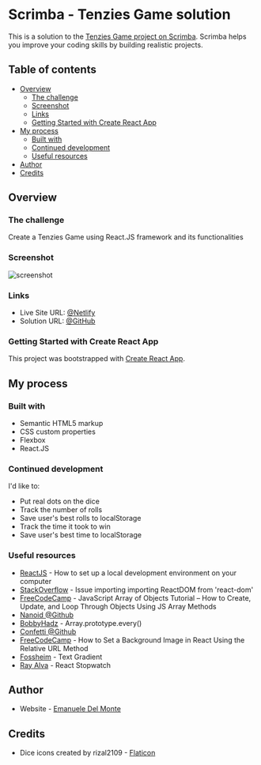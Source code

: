 # Scrimba - Tenzies Game solution

This is a solution to the [Tenzies Game project on Scrimba](https://scrimba.com/learn/learnReact/). Scrimba helps you improve your coding skills by building realistic projects.

## Table of contents

- [Overview](#overview)
  - [The challenge](#the-challenge)
  - [Screenshot](#screenshot)
  - [Links](#links)
  - [Getting Started with Create React App](#getting-started-with-create-react-app)
- [My process](#my-process)
  - [Built with](#built-with)
  - [Continued development](#continued-development)
  - [Useful resources](#useful-resources)
- [Author](#author)
- [Credits](#credits)

## Overview

### The challenge

Create a Tenzies Game using React.JS framework and its functionalities

### Screenshot

![screenshot](/src/screenshots/screenshot.png)

### Links

- Live Site URL: [@Netlify](https://tenzies-game-xdelmo.netlify.app/)
- Solution URL: [@GitHub](https://github.com/xdelmo/tenzies-game)

### Getting Started with Create React App

This project was bootstrapped with [Create React App](https://github.com/facebook/create-react-app).

## My process

### Built with

- Semantic HTML5 markup
- CSS custom properties
- Flexbox
- React.JS

### Continued development

I'd like to:

- Put real dots on the dice
- Track the number of rolls
- Save user's best rolls to localStorage
- Track the time it took to win
- Save user's best time to localStorage

### Useful resources

- [ReactJS](https://reactjs.org/tutorial/tutorial.html) - How to set up a local development environment on your computer
- [StackOverflow](https://stackoverflow.com/questions/71743492/issue-importing-createroot-from-react-dom-client) - Issue importing importing ReactDOM from 'react-dom'
- [FreeCodeCamp](https://www.freecodecamp.org/news/javascript-array-of-objects-tutorial-how-to-create-update-and-loop-through-objects-using-js-array-methods/) - JavaScript Array of Objects Tutorial – How to Create, Update, and Loop Through Objects Using JS Array Methods
- [Nanoid @Github](https://github.com/ai/nanoid#react)
- [BobbyHadz](https://bobbyhadz.com/blog/javascript-check-if-all-values-in-array-equal) - Array.prototype.every()
- [Confetti @Github](https://github.com/alampros/react-confetti)
- [FreeCodeCamp](https://www.freecodecamp.org/news/react-background-image-tutorial-how-to-set-backgroundimage-with-inline-css-style/) - How to Set a Background Image in React Using the Relative URL Method
- [Fossheim](https://fossheim.io/writing/posts/css-text-gradient) - Text Gradient
- [Ray Alva](https://medium.com/codex/react-stopwatch-10bf9813d0ec) - React Stopwatch

## Author

- Website - [Emanuele Del Monte](https://www.emanueledelmonte.it)

## Credits

- Dice icons created by rizal2109 - [Flaticon](https://www.flaticon.com/free-icons/dice)
